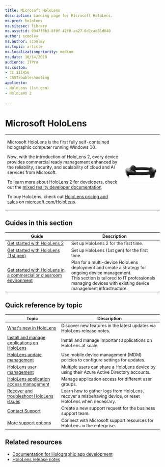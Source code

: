 ```yaml
---
title: Microsoft HoloLens
description: Landing page for Microsoft HoloLens.
ms.prod: hololens
ms.sitesec: library
ms.assetid: 0947f5b3-8f0f-42f0-aa27-6d2cad51d040
author: scooley
ms.author: scooley
ms.topic: article
ms.localizationpriority: medium
ms.date: 10/14/2019
audience: ITPro
ms.custom: 
- CI 111456
- CSSTroubleshooting
appliesto:
- HoloLens (1st gen)
- HoloLens 2

---
```


# Microsoft HoloLens

<table><tbody>
<tr><td style="border: 0px;width: 75%;valign= top">
<p>Microsoft HoloLens is the first fully self-contained holographic computer running Windows 10.</p>

<p>Now, with the introduction of HoloLens 2, every device provides commercial ready management enhanced by the reliability, security, and scalability of cloud and AI services from Microsoft.</p>

<p>To learn more about HoloLens 2 for developers, check out the <a href="https://docs.microsoft.com/windows/mixed-reality/">mixed reality developer documentation</a>.</p>

<p>To buy HoloLens, check out <a href="https://www.microsoft.com/hololens/buy">HoloLens pricing and sales</a> on <a href="https://www.microsoft.com/hololens">microsoft.com/HoloLens</a>.</p>
</td>

<td align="left" style="border: 0px"><img alt="HoloLens 2 side view" src="images/hololens2-side-render-xs.png"/></td></tr>
</tbody></table>

## Guides in this section

| Guide | Description |
| --- | --- |
| [Get started with HoloLens 2](hololens2-setup.md) | Set up HoloLens 2 for the first time.  |
| [Get started with HoloLens (1st gen)](hololens1-setup.md) | Set up HoloLens (1st gen) for the first time.  |
| [Get started with HoloLens in a commercial or classroom environment](hololens-requirements.md) | Plan for a multi-device HoloLens deployment and create a strategy for ongoing device management.</br>This section is tailored to IT professionals managing devices with existing device management infrastructure.  |

## Quick reference by topic

| Topic | Description |
| --- | --- |
| [What's new in HoloLens](hololens-whats-new.md) | Discover new features in the latest updates via HoloLens release notes. |
| [Install and manage applications on HoloLens](hololens-install-apps.md) | Install and manage important applications on HoloLens at scale. |
| [HoloLens update management](hololens-updates.md) | Use mobile device management (MDM) policies to configure settings for updates. |
| [HoloLens user management](hololens-multiple-users.md) | Multiple users can share a HoloLens device by using their Azure Active Directory accounts. |
| [HoloLens application access management](hololens-kiosk.md) | Manage application access for different user groups.  |
| [Recover and troubleshoot HoloLens issues](https://support.microsoft.com/products/hololens) |  Learn how to gather logs from HoloLens, recover a misbehaving device, or reset HoloLens when necessary. |
| [Contact Support](https://support.microsoft.com/supportforbusiness/productselection) | Create a new support request for the business support team. | 
| [More support options](https://support.microsoft.com/products/hololens) | Connect with Microsoft support resources for HoloLens in the enterprise. |

## Related resources

* [Documentation for Holographic app development](https://developer.microsoft.com/windows/mixed-reality/development)
* [HoloLens release notes](https://docs.microsoft.com/hololens/hololens-release-notes)

